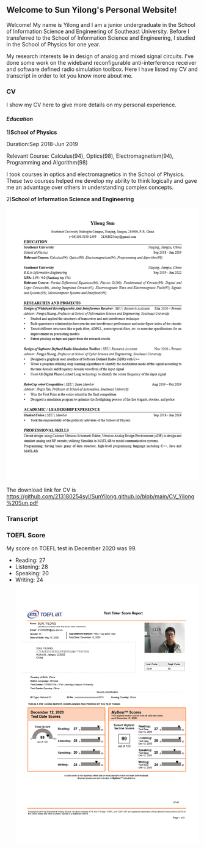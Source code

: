 ## Welcome to Sun Yilong's Personal Website!

Welcome! My name is Yilong and I am a junior undergraduate in the School of Information Science and Engineering of Southeast University. Before I transferred to the School of Information Science and Engineering, I studied in the School of Physics for one year.

My research interests lie in design of analog and mixed signal circuits. I've done some work on the wideband reconfigurable anti-interference receiver and software defined radio simulation toolbox. Here I have listed my CV and transcript in order to let you know more about me.

### CV

I show my CV here to give more details on my personal experience.

#### _Education_

1)__School of Physics__

Duration:Sep 2018-Jun 2019

Relevant Course: Calculus(94), Optics(98), Electromagnetism(94), Programming and Algorithm(98)
  
I took courses in optics and electromagnetics in the School of Physics. These two courses helped me develop my ability to think logically and gave me an advantage over others in understanding complex concepts. 

2)__School of Information Science and Engineering__


![Image of CV](CV_Yilong%20Sun.png)

The download link for CV is https://github.com/213180254syl/SunYilong.github.io/blob/main/CV_Yilong%20Sun.pdf

### Transcript

### TOEFL Score

My score on TOEFL test in December 2020 was 99.
- Reading:     27
- Listening:   28
- Speaking:    20
- Writing:     24
![Image of TOEFL Score](TOEFL_SCORES.png)
